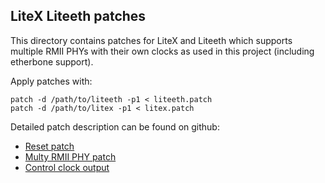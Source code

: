 ## LiteX Liteeth patches

This directory contains patches for LiteX and Liteeth which
supports multiple RMII PHYs with their own clocks as used in
this project (including etherbone support).

Apply patches with:
```
patch -d /path/to/liteeth -p1 < liteeth.patch
patch -d /path/to/litex -p1 < litex.patch
```

Detailed patch description can be found on github:

* [Reset patch](https://github.com/rprinz08/liteeth/commit/6ac06a8423d326f111316909a07afba65db71fe0)
* [Multy RMII PHY patch](https://github.com/rprinz08/liteeth/commit/ed355c5aae09e2234098910da4ee220956210371)
* [Control clock output](https://github.com/rprinz08/liteeth/commit/66660f6931ec5b08ce531ed030829e0ba198311a)

